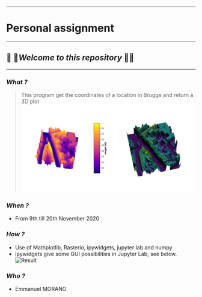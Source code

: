 ___
# Personal assignment
___
##  :rocket: :rocket:*Welcome to this repository*  :rocket::rocket:
___
### *What ?*
>This program get the coordinates of a location in Brugge and return a 3D plot
![Result](Figure5.png)




### *When ?*
* From 9th till 20th November 2020

### *How ?*
* Use of Mathplotlib, Rasterio, ipywidgets, jupyter lab and numpy
* ipywidgets give some GUI possibilities in Jupyter Lab, see below.
![Result](Jupytershoot.png)

### *Who ?*
* Emmanuel MORANO
